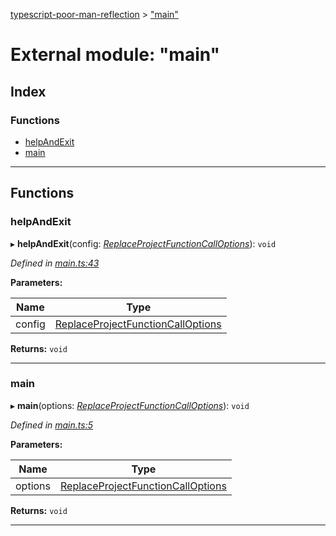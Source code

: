 [typescript-poor-man-reflection](../README.md) > ["main"](../modules/_main_.md)

# External module: "main"

## Index

### Functions

* [helpAndExit](_main_.md#helpandexit)
* [main](_main_.md#main)

---

## Functions

<a id="helpandexit"></a>

###  helpAndExit

▸ **helpAndExit**(config: *[ReplaceProjectFunctionCallOptions](../interfaces/_types_.replaceprojectfunctioncalloptions.md)*): `void`

*Defined in [main.ts:43](https://github.com/cancerberoSgx/typescript-poor-man-reflection/blob/b99ab34/src/main.ts#L43)*

**Parameters:**

| Name | Type |
| ------ | ------ |
| config | [ReplaceProjectFunctionCallOptions](../interfaces/_types_.replaceprojectfunctioncalloptions.md) |

**Returns:** `void`

___
<a id="main"></a>

###  main

▸ **main**(options: *[ReplaceProjectFunctionCallOptions](../interfaces/_types_.replaceprojectfunctioncalloptions.md)*): `void`

*Defined in [main.ts:5](https://github.com/cancerberoSgx/typescript-poor-man-reflection/blob/b99ab34/src/main.ts#L5)*

**Parameters:**

| Name | Type |
| ------ | ------ |
| options | [ReplaceProjectFunctionCallOptions](../interfaces/_types_.replaceprojectfunctioncalloptions.md) |

**Returns:** `void`

___

